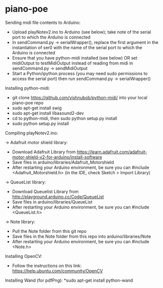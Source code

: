 piano-poe
=========

Sending midi file contents to Arduino:
* Upload playNotev2.ino to Arduino (see below); take note of the serial port to which the Arduino is connected
* In sendCommand.py -> serialWrapper(), replace the first argument in the instantiation of ser0 with the name of the serial port to which the Arduino is connected
* Ensure that you have python-midi installed (see below) OR set midiOutput to testMidiOutput instead of reading from midi in sendCommand.py -> sendMidiOutput
* Start a Python/ipython process (you may need sudo permissions to access the serial port) then run sendCommand.py -> serialWrapper()

Installing python-midi:
* git clone https://github.com/vishnubob/python-midi/ into your local piano-poe repo
* sudo apt-get install swig
* sudo apt-get install libasound2-dev
* cd to python-midi, then sudo python setup.py install
* sudo python setup.py install

Compiling playNotev2.ino:

-> Adafruit motor shield library:
* Download Adafruit Library from https://learn.adafruit.com/adafruit-motor-shield-v2-for-arduino/install-software
* Save files in arduino/libraries/Adafruit_Motorshield
* After restarting your Arduino environment, be sure you can #include <Adafruit_Motorshield.h> (in the IDE, check Sketch > Import Library)

-> QueueList library:
* Download Queuelist Library from http://playground.arduino.cc/Code/QueueList
* Save files in arduino/libraries/QueueList
* After restarting your Arduino environment, be sure you can #include <QueueList.h>

-> Note library:
* Pull the Note folder from this git repo
* Save files in the Note folder from this repo into arduino/libraries/Note
* After restarting your Arduino environment, be sure you can #include <Note.h>

Installing OpenCV:
* Follow the instructions on this link: https://help.ubuntu.com/community/OpenCV

Installing Wand (for pdfPng):
*sudo apt-get install python-wand


